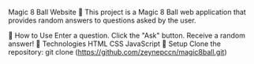 Magic 8 Ball Website 🎱
This project is a Magic 8 Ball web application that provides random answers to questions asked by the user.

🚀 How to Use
Enter a question.
Click the "Ask" button.
Receive a random answer!
🔧 Technologies
HTML
CSS
JavaScript
📌 Setup
Clone the repository:
git clone (https://github.com/zeynepccn/magic8ball.git)
